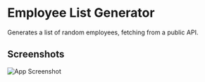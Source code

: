 # Employee List Generator

Generates a list of random employees, fetching from a public API.

## Screenshots

![App Screenshot](https://i.ibb.co/k3K3PrR/employees-List-Generator.png)
